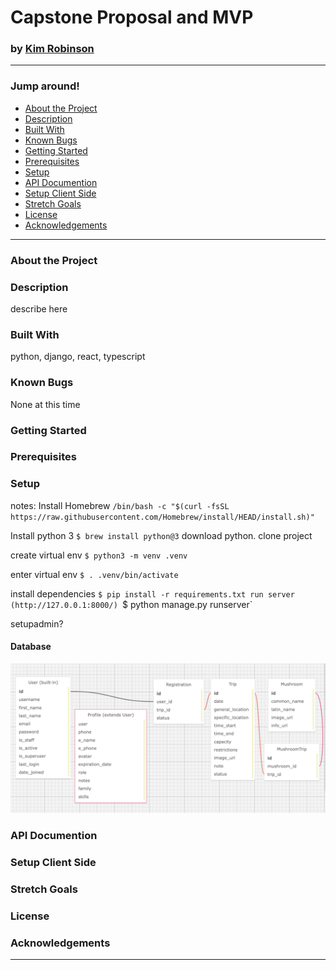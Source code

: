 # Capstone Proposal and MVP 
### by [Kim Robinson](https://github.com/kimmykokonut)

---------------------------
### Jump around!
* <a href="#about-the-project">About the Project</a>
* <a href="#description">Description</a>
* <a href="#built-with">Built With</a>
* <a href="#known-bugs">Known Bugs</a>
* <a href="#getting-started">Getting Started</a>
* <a href="#prerequisites">Prerequisites</a>
* <a href="#setup">Setup</a>
* <a href="#api-documentation">API Documention</a>
* <a href="#setup-client-side">Setup Client Side</a>
* <a href="#stretch-goals">Stretch Goals</a>
* <a href="#license">License</a>
* <a href="#acknowledgements">Acknowledgements</a>
---------------------------
### About the Project

### Description
describe here

### Built With
python, django, react, typescript

### Known Bugs
None at this time

### Getting Started

### Prerequisites

### Setup


notes:
Install Homebrew `/bin/bash -c "$(curl -fsSL https://raw.githubusercontent.com/Homebrew/install/HEAD/install.sh)"`

Install python 3 `$ brew install python@3`
download python.
clone project

create virtual env
`$ python3 -m venv .venv`

enter virtual env
`$ . .venv/bin/activate`

install dependencies
`$ pip install -r requirements.txt
run server (http://127.0.0.1:8000/)
`$ python manage.py runserver`

setupadmin?

#### Database

![Sql Relationship Diagram](./assets/diagrams/sql2.png)


### API Documention
### Setup Client Side
### Stretch Goals
### License
### Acknowledgements
-----------------------------